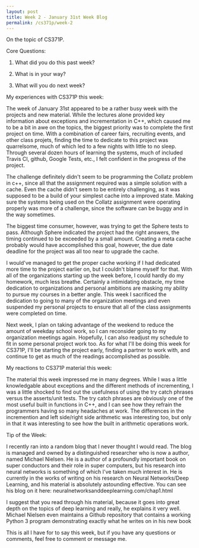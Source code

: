 ```yaml
---
layout: post
title: Week 2 - January 31st Week Blog
permalink: /cs371p/week-2
---
```


On the topic of CS371P.

Core Questions:

1. What did you do this past week?

2. What is in your way?

3. What will you do next week?


My experiences with CS371P this week:

The week of January 31st appeared to be a rather busy week with the projects and new material. While the lectures alone provided key information about exceptions and incrementation in C++, which caused me to be a bit in awe on the topics, the biggest priority was to complete the first project on time. With a combination of career fairs, recruiting events, and other class projets, finding the time to dedicate to this project was quarrelsome, much of which led to a few nights with little to no sleep. Through several dozen hours of learning the systems, much of included Travis CI, github, Google Tests, etc., I felt confident in the progress of the project. 

The challenge definitely didn't seem to be programming the Collatz problem in c++, since all that the assignment required was a simple solution with a cache. Even the cache didn't seem to be entirely challenging, as it was supposed to be a build of your simplest cache into a improved state. Making sure the systems being used on the Collatz assignment were operating properly was more of a challenge, since the software can be buggy and in the way sometimes.

The biggest time consumer, however, was trying to get the Sphere tests to pass. Although Sphere indicated the project had the right answers, the timing continued to be exceeded by a small amount. Creating a meta cache probably would have accomplished this goal, however, the due date deadline for the project was all too near to upgrade the cache. 

I would've managed to get the proper cache working if I had dedicated more time to the project earlier on, but I couldn't blame myself for that. With all of the organizations starting up the week before, I could hardly do my homework, much less breathe. Certainly a intimidating obstacle, my time dedication to organizations and personal ambitions are masking my ability to pursue my courses in a better angle. This week I sacrificed the dedication to going to many of the organization meetings and even suspended my personal projects to ensure that all of the class assignments were completed on time.

Next week, I plan on taking advantage of the weekend to reduce the amount of weekday school work, so I can reconsider going to my organization meetings again. Hopefully, I can also readjust my schedule to fit in some personal project work too. As for what I'll be doing this week for CS371P, I'll be starting the project early, finding a partner to work with, and continue to get as much of the readings accomplished as possible. 

My reactions to CS371P material this week:

The material this week impressed me in many degrees. While I was a little knowledgable about exceptions and the different methods of incrementing, I was a little shocked to find out the usefulness of using the try catch phrases versus the asserts/unit tests. The try catch phrases are obviously one of the most useful built in functions in C++, and I can see how they refrain the programmers having so many headaches at work. The differences in the incremention and left side/right side arithmetic was interesting too, but only in that it was interesting to see how the built in arithmetic operations work.


Tip of the Week:

I recently ran into a random blog that I never thought I would read. The blog is managed and owned by a distinguished researcher who is now a author, named Michael Nielsen. He is a author of a profoundly important book on super conductors and their role in super computers, but his research into neural networks is something of which I've taken much interest in. He is currently in the works of writing on his research on Neural Networks/Deep Learning, and his material is absolutely astounding effective. You can see his blog on it here: neuralnetworksanddeeplearning.com/chap1.html

I suggest that you read through his material, because it goes into great depth on the topics of deep learning and really, he explains it very well. Michael Nielsen even maintains a Github repository that contains a working Python 3 program demonstrating exactly what he writes on in his new book

This is all I have for to say this week, but if you have any questions or comments, feel free to comment or message me.


